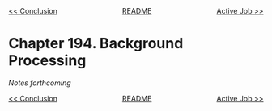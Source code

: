 <div>
<div style='float: left'><a href='ch193-conclusion.md'>&lt;&lt; Conclusion</a></div>
<div style='float: right'><a href='ch195-active-job.md'>Active Job &gt;&gt;</a></div>
<div style='float: inline-auto;text-align:center'><a href='README.md'>README</a></div>
<div style="clear: both"></div>
</div>

# Chapter 194. Background Processing

*Notes forthcoming*

<div>
<div style='float: left'><a href='ch193-conclusion.md'>&lt;&lt; Conclusion</a></div>
<div style='float: right'><a href='ch195-active-job.md'>Active Job &gt;&gt;</a></div>
<div style='float: inline-auto;text-align:center'><a href='README.md'>README</a></div>
<div style="clear: both"></div>
</div>